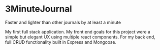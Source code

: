 # 3MinuteJournal
Faster and lighter than other journals by at least a minute

My first full stack application. My front end goals for this project were a simple but elegant UX using multiple react components. For my back end, full CRUD functionality built in Express and Mongoose. 

